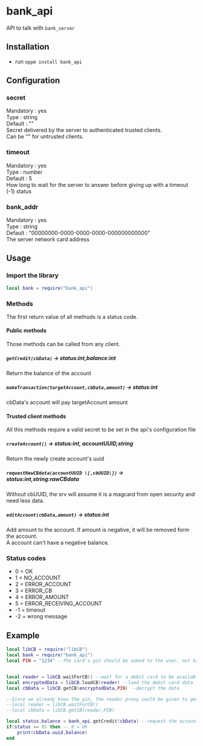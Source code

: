 # bank_api
API to talk with `bank_server`

## Installation
- run `oppm install bank_api`

## Configuration
### secret
Mandatory : yes  
Type : string  
Default : ""  
Secret delivered by the server to authenticated trusted clients.  
Can be "" for untrusted clients.

### timeout
Mandatory : yes  
Type : number  
Default : 5  
How long to wait for the server to answer before giving up with a timeout (-1) status
### bank_addr
Mandatory : yes  
Type : string  
Default : "00000000-0000-0000-0000-000000000000"  
The server network card address

## Usage

### Import the library
```lua
local bank = require("bank_api")
```

### Methods
The first return value of all methods is a status code.  

#### Public methods
Those methods can be called from any client.

##### `getCredit(cbData)` -> status:int,balance:int
Return the balance of the account

##### `makeTransaction(targetAccount,cbData,amount)` -> status:int
cbData's account will pay targetAccount amount

#### Trusted client methods
All this methods require a valid secret to be set in the api's configuration file

##### `createAccount()` -> status:int, accountUUID,string
Return the newly create account's uuid

##### `requestNewCBdata(accountUUID \[,cbUUID\])` -> status:int,string:rawCBdata
Without cbUUID, the srv will assume it is a magcard from open security and need less data.

##### `editAccount(cbData,amount)` -> status:int
Add amount to the account. If amount is negative, it will be removed form the account.  
A account can't have a negative balance.

### Status codes
- 0 = OK
- 1 = NO_ACCOUNT
- 2 = ERROR_ACCOUNT
- 3 = ERROR_CB
- 4 = ERROR_AMOUNT
- 5 = ERROR_RECEIVING_ACCOUNT
- -1 = timeout
- -2 = wrong message

## Example
```lua
local libCB = require("libCB")
local bank = require("bank_api")
local PIN = "1234" --The card's pin should be asked to the user, not hard coded


local reader = libCB.waitForCB() --wait for a debit card to be available
local encryptedData = libCB.loadCB(reader) --load the debit card data
local cbData = libCB.getCB(encryptedData,PIN) --decrypt the data

--Since we already know the pin, the reader proxy could be given to getCB
--local reader = libCB.waitForCB()
--local cbData = libCB.getCB(reader,PIN)

local status,balance = bank_api.getCredit(cbData) --request the account's balance from the server
if(status == 0) then -- 0 = OK
    print(cbData.uuid,balance)
end
```